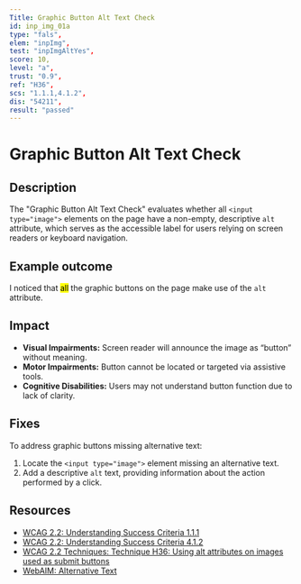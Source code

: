 ```yaml
---
Title: Graphic Button Alt Text Check
id: inp_img_01a
type: "fals",
elem: "inpImg",
test: "inpImgAltYes",
score: 10,
level: "a",
trust: "0.9",
ref: "H36",
scs: "1.1.1,4.1.2",
dis: "54211",
result: "passed"
---
```


# Graphic Button Alt Text Check

## Description

The "Graphic Button Alt Text Check" evaluates whether all <code>&lt;input type="image"&gt;</code> elements on the page have a non-empty, descriptive <code>alt</code> attribute, which serves as the accessible label for users relying on screen readers or keyboard navigation.

## Example outcome

I noticed that <mark>all</mark> the graphic buttons on the page make use of the <code>alt</code> attribute.

## Impact

- **Visual Impairments:** Screen reader will announce the image as “button” without meaning.
- **Motor Impairments:** Button cannot be located or targeted via assistive tools.
- **Cognitive Disabilities:** Users may not understand button function due to lack of clarity.

## Fixes

To address graphic buttons missing alternative text:

1. Locate the <code>&lt;input type="image"&gt;</code> element missing an alternative text.
2. Add a descriptive <code>alt</code> text, providing information about the action performed by a click.

## Resources

- [WCAG 2.2: Understanding Success Criteria 1.1.1](https://www.w3.org/WAI/WCAG22/Understanding/non-text-content)
- [WCAG 2.2: Understanding Success Criteria 4.1.2](https://www.w3.org/WAI/WCAG22/Understanding/name-role-value)
- [WCAG 2.2 Techniques: Technique H36: Using alt attributes on images used as submit buttons](https://www.w3.org/WAI/WCAG22/Techniques/html/H36)
- [WebAIM: Alternative Text](https://webaim.org/techniques/alttext/)
